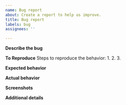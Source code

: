 ```yaml
---
name: Bug report
about: Create a report to help us improve.
title: Bug report
labels: bug
assignees: ''

---
```


**Describe the bug**
<!-- A clear description of what the bug is. --->

**To Reproduce**
Steps to reproduce the behavior:
1. 
2. 
3. 
<!-- 4.
5. 
 and so on -->

**Expected behavior**
<!-- A clear description of what you expected to happen. --->

**Actual behavior**
<!-- A clear description of how the code performed w.r.t expectations. --->

**Screenshots**
<!-- If applicable, add screenshots to help explain your problem. --->

**Additional details**
